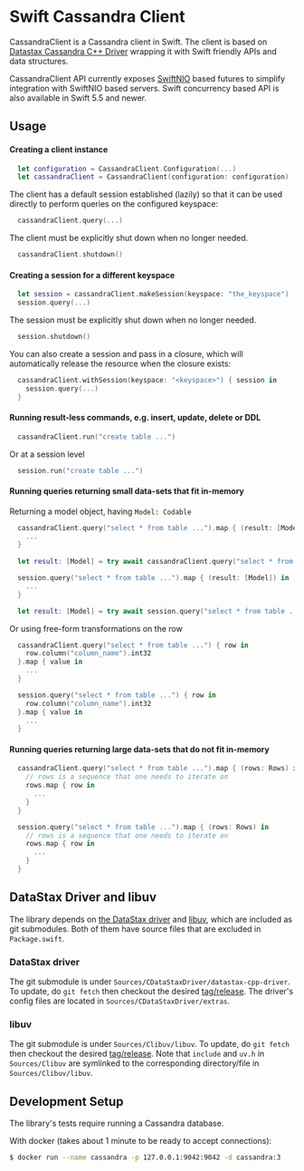 # Swift Cassandra Client

CassandraClient is a Cassandra client in Swift. The client is based on [Datastax Cassandra C++ Driver](https://github.com/datastax/cpp-driver) wrapping it with Swift friendly APIs and data structures.

CassandraClient API currently exposes [SwiftNIO](https://github.com/apple/swift-nio) based futures to simplify integration with SwiftNIO based servers. Swift concurrency based API is also available in Swift 5.5 and newer.

## Usage

#### Creating a client instance

```swift
  let configuration = CassandraClient.Configuration(...)
  let cassandraClient = CassandraClient(configuration: configuration)
```

The client has a default session established (lazily) so that it can be used directly to perform queries on the configured keyspace:

```swift
  cassandraClient.query(...)
```

The client must be explicitly shut down when no longer needed.

```swift
  cassandraClient.shutdown()
```

#### Creating a session for a different keyspace

```swift
  let session = cassandraClient.makeSession(keyspace: "the_keyspace")
  session.query(...)
```

The session must be explicitly shut down when no longer needed.

```swift
  session.shutdown()
```

You can also create a session and pass in a closure, which will automatically release the resource when the closure exists:

```swift
  cassandraClient.withSession(keyspace: "<keyspace>") { session in
    session.query(...)
  }
```

#### Running result-less commands, e.g. insert, update, delete or DDL

```swift
  cassandraClient.run("create table ...")
```

Or at a session level

```swift
  session.run("create table ...")
```

#### Running queries returning small data-sets that fit in-memory

Returning a model object, having `Model: Codable`

```swift
  cassandraClient.query("select * from table ...").map { (result: [Model]) in
    ...
  }
  
  let result: [Model] = try await cassandraClient.query("select * from table ...")
```

```swift
  session.query("select * from table ...").map { (result: [Model]) in
    ...
  }

  let result: [Model] = try await session.query("select * from table ...")
```

Or using free-form transformations on the row

```swift
  cassandraClient.query("select * from table ...") { row in
    row.column("column_name").int32
  }.map { value in
    ...
  }
```

```swift
  session.query("select * from table ...") { row in
    row.column("column_name").int32
  }.map { value in
    ...
  }
```

#### Running queries returning large data-sets that do not fit in-memory

```swift
  cassandraClient.query("select * from table ...").map { (rows: Rows) in
    // rows is a sequence that one needs to iterate on
    rows.map { row in
      ...
    }
  }
```

```swift
  session.query("select * from table ...").map { (rows: Rows) in
    // rows is a sequence that one needs to iterate on
    rows.map { row in
      ...
    }
  }
```

## DataStax Driver and libuv

The library depends on [the DataStax driver](https://github.com/datastax/cpp-driver) and [libuv](https://github.com/libuv/libuv), which are included as git submodules. Both of them have source files that are excluded in `Package.swift`.

### DataStax driver

The git submodule is under `Sources/CDataStaxDriver/datastax-cpp-driver`. To update, do `git fetch` then checkout the desired [tag/release](https://github.com/datastax/cpp-driver/releases). The driver's config files are located in `Sources/CDataStaxDriver/extras`.

### libuv

The git submodule is under `Sources/Clibuv/libuv`. To update, do `git fetch` then checkout the desired [tag/release](https://github.com/libuv/libuv/releases). Note that `include` and `uv.h` in `Sources/Clibuv` are symlinked to the corresponding directory/file in `Sources/Clibuv/libuv`.

## Development Setup

The library's tests require running a Cassandra database.

With docker (takes about 1 minute to be ready to accept connections):

```bash
$ docker run --name cassandra -p 127.0.0.1:9042:9042 -d cassandra:3
```
